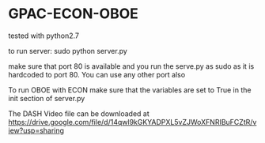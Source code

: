 # GPAC-ECON-OBOE

tested with python2.7

to run server: sudo python server.py

make sure that port 80 is available and you run the serve.py as sudo as it is hardcoded to port 80. You can use any other port also

To run OBOE with ECON make sure that the variables are set to True in the init section of server.py


The DASH Video file can be downloaded at https://drive.google.com/file/d/14qwl9kGKYADPXL5vZJWoXFNRIBuFCZtR/view?usp=sharing

